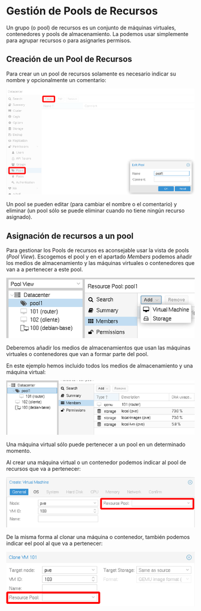 # Gestión de Pools de Recursos

Un grupo (o pool) de recursos es un conjunto de máquinas virtuales, contenedores y pools de almacenamiento. La podemos usar simplemente para agrupar recursos o para asignarles permisos.

## Creación de un Pool de Recursos

Para crear un un pool de recursos solamente es necesario indicar su nombre y opcionalmente un comentario:

![usuarios](img/usuario5.png)

Un pool se pueden editar (para cambiar el nombre o el comentario) y eliminar (un pool sólo se puede eliminar cuando no tiene ningún recurso asignado).

## Asignación de recursos a un pool

Para gestionar los Pools de recursos es aconsejable usar la vista de pools (*Pool View*). Escogemos el pool y en el apartado *Members* podemos añadir los medios de almacenamiento y las máquinas virtuales o contenedores que van a a pertenecer a este pool.

![usuarios](img/usuario6.png)

Deberemos añadir los medios de almacenamientos que usan las máquinas virtuales o contenedores que van a formar parte del pool. 

En este ejemplo hemos incluido todos los medios de almacenamiento y una máquina virtual:

![usuarios](img/usuario7.png)

Una máquina virtual sólo puede pertenecer a un pool en un determinado momento.

Al crear una máquina virtual o un contenedor podemos indicar al pool de recursos que va a pertenecer:

![usuarios](img/usuario8.png)

De la misma forma al clonar una máquina o contenedor, también podemos indicar eel pool al que va  a pertenecer:

![usuarios](img/usuario9.png)


